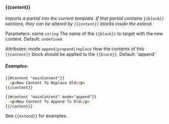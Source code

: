 #### \{{content}}
_Imports a partial into the current template. If that partial contains `{{block}}` sections, they can be altered by `{{content}}` blocks inside the extend._

Parameters: name `string` The name of the `{{block}}` to target with the new content.
Default: `undefined`

Attributes: mode `append|prepend|replace` How the contents of this `{{content}}` block should be applied to the `{{block}}`.
Default: 'append'

##### Examples:

```html
{{#content "mainContent"}}
  <p>New Content To Replace Old</p>
{{/content}}
```

```html
{{#content "mainContent" mode="append"}}
  <p>New Content To Append To Old</p>
{{/content}}
```

See `{{extend}}` for examples.
